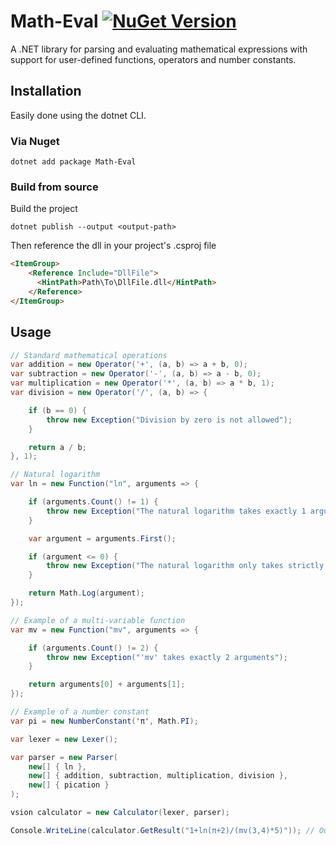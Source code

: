 Math-Eval [![NuGet Version](https://buildstats.info/nuget/Math-Eval)](https://www.nuget.org/packages/Math-Eval/)
===============

A .NET library for parsing and evaluating mathematical expressions with support for user-defined functions, operators and number constants.

## Installation

Easily done using the dotnet CLI.

### Via Nuget

```
dotnet add package Math-Eval
```

### Build from source

Build the project

```
dotnet publish --output <output-path>
```

Then reference the dll in your project's .csproj file

```html
<ItemGroup>
    <Reference Include="DllFile">
      <HintPath>Path\To\DllFile.dll</HintPath>
    </Reference>
</ItemGroup>
```

## Usage

```C#
// Standard mathematical operations
var addition = new Operator('+', (a, b) => a + b, 0);
var subtraction = new Operator('-', (a, b) => a - b, 0);
var multiplication = new Operator('*', (a, b) => a * b, 1);
var division = new Operator('/', (a, b) => {

    if (b == 0) {
        throw new Exception("Division by zero is not allowed");
    }

    return a / b;
}, 1);

// Natural logarithm
var ln = new Function("ln", arguments => {

    if (arguments.Count() != 1) {
        throw new Exception("The natural logarithm takes exactly 1 argument");
    }

    var argument = arguments.First();

    if (argument <= 0) {
        throw new Exception("The natural logarithm only takes strictly positive numbers");
    }

    return Math.Log(argument);
});

// Example of a multi-variable function
var mv = new Function("mv", arguments => {

    if (arguments.Count() != 2) {
        throw new Exception("'mv' takes exactly 2 arguments");
    }

    return arguments[0] + arguments[1];
});

// Example of a number constant
var pi = new NumberConstant('π', Math.PI);

var lexer = new Lexer();

var parser = new Parser(
    new[] { ln },
    new[] { addition, subtraction, multiplication, division },
    new[] { pication }
);

vsion calculator = new Calculator(lexer, parser);

Console.WriteLine(calculator.GetResult("1+ln(π+2)/(mv(3,4)*5)")); // Outputs 1.0467817967501714
```
